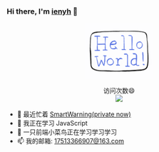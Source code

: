### Hi there, I'm [ienyh](https://github.com/ienyh) 👋

<!--
**ienyh/ienyh** is a ✨ _special_ ✨ repository because its `README.md` (this file) appears on your GitHub profile.
Here are some ideas to get you started:
-->

<p align="center">
  <img src="https://github.com/ienyh/ienyh/blob/main/resourses/hello-world.gif" width="30%">
</p>

<p align="center"> 
  访问次数😄<br>
  <img src="https://profile-counter.glitch.me/ienyh/count.svg" />
</p>

- 🔭 最近忙着 [SmartWarning(private now)](https://github.com/ienyh/SmartWarning)
- 🌱 我正在学习 JavaScript 
- 👯 一只前端小菜鸟正在学习学习学习
- 📫 我的邮箱: 17513366907@163.com
<!--
- 🤔 I’m looking for help with ...
- 💬 Ask me about ...
- 😄 Pronouns: ...
- ⚡ Fun fact: ...
-->
